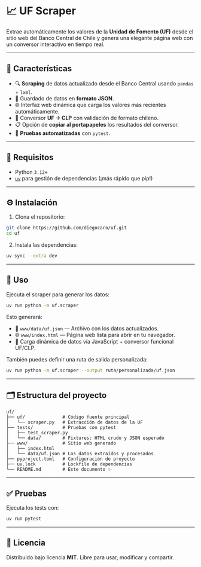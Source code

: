 # 📈 UF Scraper

Extrae automáticamente los valores de la **Unidad de Fomento (UF)** desde el sitio web del Banco Central de Chile y genera una elegante página web con un conversor interactivo en tiempo real.

---

## 🚀 Características

* 🔍 **Scraping** de datos actualizado desde el Banco Central usando `pandas` + `lxml`.
* 💾 Guardado de datos en **formato JSON**.
* 🌐 Interfaz web dinámica que carga los valores más recientes automáticamente.
* 🔄 Conversor **UF → CLP** con validación de formato chileno.
* 📋 Opción de **copiar al portapapeles** los resultados del conversor.
* 🧪 **Pruebas automatizadas** con `pytest`.

---

## 🧰 Requisitos

* Python `3.12+`
* [`uv`](https://github.com/astral-sh/uv) para gestión de dependencias (¡más rápido que pip!)

---

## ⚙️ Instalación

1. Clona el repositorio:

```bash
git clone https://github.com/diegocaro/uf.git
cd uf
```

2. Instala las dependencias:

```bash
uv sync --extra dev
```

---

## 🏃 Uso

Ejecuta el scraper para generar los datos:

```bash
uv run python -m uf.scraper
```

Esto generará:

* 📄 `www/data/uf.json` — Archivo con los datos actualizados.
* 🌐 `www/index.html` — Página web lista para abrir en tu navegador.
* 🔁 Carga dinámica de datos vía JavaScript + conversor funcional UF/CLP.

También puedes definir una ruta de salida personalizada:

```bash
uv run python -m uf.scraper --output ruta/personalizada/uf.json
```

---

## 🗂️ Estructura del proyecto

```plaintext
uf/
├── uf/              # Código fuente principal
│   └── scraper.py   # Extracción de datos de la UF
├── tests/           # Pruebas con pytest
│   ├── test_scraper.py
│   └── data/        # Fixtures: HTML crudo y JSON esperado
├── www/             # Sitio web generado
│   ├── index.html
│   └── data/uf.json # Los datos extraídos y procesados
├── pyproject.toml   # Configuración de proyecto
├── uv.lock          # Lockfile de dependencias
└── README.md        # Este documento ✨
```

---

## ✅ Pruebas

Ejecuta los tests con:

```bash
uv run pytest
```

---

## 📄 Licencia

Distribuido bajo licencia **MIT**. Libre para usar, modificar y compartir.

